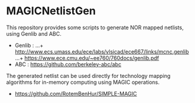 # MAGICNetlistGen
This repository provides some scripts to generate NOR mapped netlists, using Genlib and ABC.
+ Genlib : 
...+ http://www.ecs.umass.edu/ece/labs/vlsicad/ece667/links/mcnc.genlib
...+ https://www.ece.cmu.edu/~ee760/760docs/genlib.pdf
+ ABC : https://github.com/berkeley-abc/abc

The generated netlist can be used directly for technology mapping algorithms for in-memory computing using MAGIC operations.
+ https://github.com/RotemBenHur/SIMPLE-MAGIC

  
